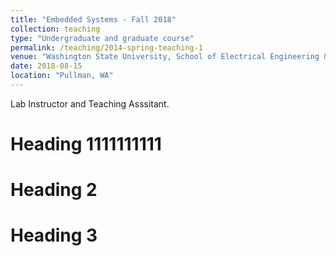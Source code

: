 ```yaml
---
title: "Embedded Systems - Fall 2018"
collection: teaching
type: "Undergraduate and graduate course"
permalink: /teaching/2014-spring-teaching-1
venue: "Washington State University, School of Electrical Engineering & Computer Science"
date: 2018-08-15
location: "Pullman, WA"
---
```


Lab Instructor and Teaching Asssitant.
  
Heading 1111111111
======

Heading 2
======

Heading 3
======
